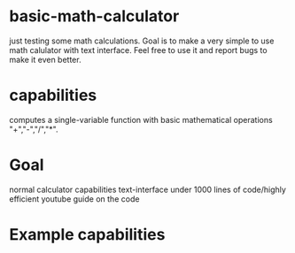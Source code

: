 # basic-math-calculator
just testing some math calculations. Goal is to make a very simple to use math calulator with text interface. Feel free to use it and report bugs to make it even better.

# capabilities
computes a single-variable function with basic mathematical operations "+","-","/","*". 


# Goal 
normal calculator capabilities
text-interface
under 1000 lines of code/highly efficient
youtube guide on the code

# Example capabilities

